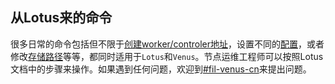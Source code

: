 ## 从Lotus来的命令

很多日常的命令包括但不限于[创建worker/controler地址](https://lotus.filecoin.io/docs/storage-providers/addresses/)，设置不同的[配置](https://lotus.filecoin.io/docs/storage-providers/config/)，或者修改[存储路径](https://lotus.filecoin.io/docs/storage-providers/lifecycle/#changing-storage-locations)等等，都同时适用于`Lotus`和`Venus`。节点运维工程师可以按照Lotus文档中的步骤来操作。如果遇到任何问题，欢迎到[#fil-venus-cn](https://filecoinproject.slack.com/archives/C028PCH8L31)来提出问题。

